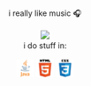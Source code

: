 <p align="center">
  i really like music 🎧
  <br><br>
  <img src="https://novatorem-sepia-six.vercel.app/api/spotify?background_color=160f2c&border_color=000000" width="350"/>
  <br>
  i do stuff in:
  <br><br>
  <img src="https://raw.githubusercontent.com/github/explore/5b3600551e122a3277c2c5368af2ad5725ffa9a1/topics/java/java.png" width="32" height="32"/>
  <img src="https://raw.githubusercontent.com/github/explore/80688e429a7d4ef2fca1e82350fe8e3517d3494d/topics/html/html.png" width="32" height="32"/>
  <img src="https://raw.githubusercontent.com/github/explore/80688e429a7d4ef2fca1e82350fe8e3517d3494d/topics/css/css.png" width="32" height="32"/>
</p>
